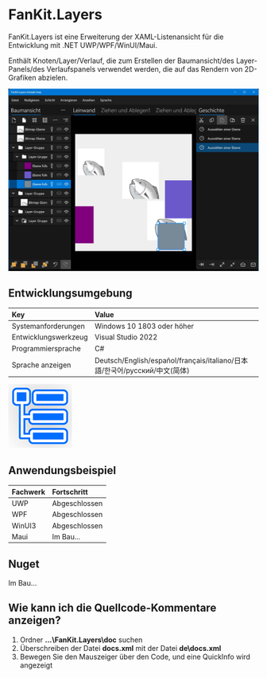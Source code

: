 # FanKit.Layers

FanKit.Layers ist eine Erweiterung der XAML-Listenansicht für die Entwicklung mit .NET UWP/WPF/WinUI/Maui.

Enthält Knoten/Layer/Verlauf, die zum Erstellen der Baumansicht/des Layer-Panels/des Verlaufspanels verwendet werden, die auf das Rendern von 2D-Grafiken abzielen.

![](ScreenShot/DE.jpg)


## Entwicklungsumgebung

|Key|Value|
|:-|:-|
|Systemanforderungen| Windows 10 1803 oder höher|
|Entwicklungswerkzeug|Visual Studio 2022|
|Programmiersprache|C#|
|Sprache anzeigen|Deutsch/English/español/français/italiano/日本語/한국어/русский/中文(简体)|

![](ScreenShot/logo.png)


## Anwendungsbeispiel

|Fachwerk|Fortschritt|
|:-|:-|
|UWP|Abgeschlossen|
|WPF|Abgeschlossen|
|WinUI3|Abgeschlossen|
|Maui|Im Bau...|


## Nuget

Im Bau...


## Wie kann ich die Quellcode-Kommentare anzeigen?

1. Ordner **...\FanKit.Layers\doc** suchen
2. Überschreiben der Datei **docs.xml** mit der Datei **de\docs.xml**
3. Bewegen Sie den Mauszeiger über den Code, und eine QuickInfo wird angezeigt
